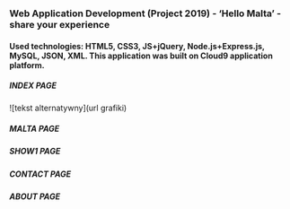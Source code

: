 ### Web Application Development (Project 2019) - ‘Hello Malta’ - share your experience 

#### Used technologies: HTML5, CSS3, JS+jQuery, Node.js+Express.js, MySQL, JSON, XML. This application was built on Cloud9 application platform. 

##### INDEX PAGE 
![tekst alternatywny](url grafiki)

##### MALTA PAGE 

##### SHOW1 PAGE 

##### CONTACT PAGE 

##### ABOUT PAGE 
